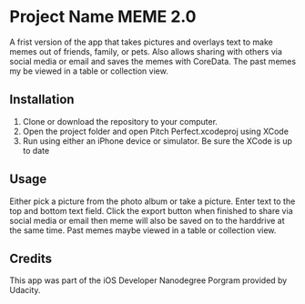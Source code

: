 # Project Name MEME 2.0

A frist version of the app that takes pictures and overlays text to make memes out of friends, family, or pets. 
Also allows sharing with others via social media or email and saves the memes with CoreData. The past memes my 
be viewed in a table or collection view.

## Installation

1. Clone or download the repository to your computer.
2. Open the project folder and open Pitch Perfect.xcodeproj using XCode
3. Run using either an iPhone device or simulator. Be sure the XCode is up to date

## Usage

Either pick a picture from the photo album or take a picture. Enter text to the top and bottom text field.
Click the export button when finished to share via social media or email then meme will also be saved on to the 
harddrive at the same time. Past memes maybe viewed in a table or collection view. 

## Credits

This app was part of the iOS Developer Nanodegree Porgram provided by Udacity.